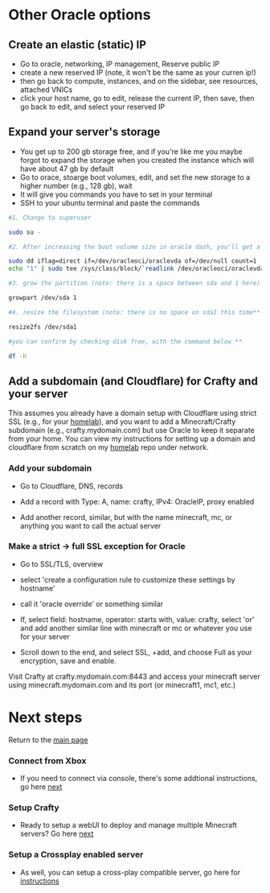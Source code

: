 # Other Oracle options

## Create an elastic (static) IP

- Go to oracle, networking, IP management, Reserve public IP
- create a new reserved IP (note, it won't be the same as your curren ip!)
- then go back to compute, instances, and on the sidebar, see resources, attached VNICs
- click your host name, go to edit, release the current IP, then save, then go back to edit, and select your reserved IP

## Expand your server's storage

- You get up to 200 gb storage free, and if you're like me you maybe forgot to expand the storage when you created the instance which will have about 47 gb by default
- Go to orace, stoarge boot volumes, edit, and set the new storage to a higher number (e.g., 128 gb), wait
- It will give you commands you have to set in your terminal
- SSH to your ubuntu terminal and paste the commands

```bash
#1. Change to superuser 

sudo su - 

#2. After increasing the boot volume size in oracle dash, you'll get a rescan command that will look something like this below 

sudo dd iflag=direct if=/dev/oracleoci/oraclevda of=/dev/null count=1
echo "1" | sudo tee /sys/class/block/`readlink /dev/oracleoci/oraclevda | cut -d'/' -f 2`/device/rescan

#3. grow the partition (note: there is a space between sda and 1 here) **

growpart /dev/sda 1 

#4. resize the filesystem (note: there is no space on sda1 this time**

resize2fs /dev/sda1

#you can confirm by checking disk free, with the command below **

df -h

```

## Add a subdomain (and Cloudflare) for Crafty and your server

This assumes you already have a domain setup with Cloudflare using strict SSL (e.g., for your [homelab](https://github.com/mgrimace/Homelab)), and you want to add a Minecraft/Crafty subdomain (e.g., crafty.mydomain.com) but use Oracle to keep it separate from your home. You can view my instructions for setting up a domain and cloudflare from scratch on my [homelab](https://github.com/mgrimace/Homelab) repo under network.

### Add your subdomain 

- Go to Cloudflare, DNS, records
- Add a record with Type: A, name: crafty, IPv4: OracleIP, proxy enabled

- Add another record, similar, but with the name minecraft, mc, or anything you want to call the actual server

### Make a strict -> full SSL exception for Oracle

- Go to SSL/TLS, overview

- select 'create a configuration rule to customize these settings by hostname'

- call it 'oracle override' or something similar

- If, select field: hostname, operator: starts with, value: crafty, select 'or' and add another similar line with minecraft or mc or whatever you use for your server 

- Scroll down to the end, and select SSL, +add, and choose Full as your encryption, save and enable.

Visit Crafty at crafty.mydomain.com:8443 and access your minecraft server using minecraft.mydomain.com and its port (or minecraft1, mc1, etc.)

# Next steps

Return to the [main page](README.md)

### Connect from Xbox

- If you need to connect via console, there's some addtional instructions, go here [next](Connect_Xbox_to_server.md)

### Setup Crafty

- Ready to setup a webUI to deploy and manage multiple Minecraft servers? Go here [next](Install_Crafty.md)


### Setup a Crossplay enabled server

- As well, you can setup a cross-play compatible server, go here for [instructions](server_crossplay.md)
